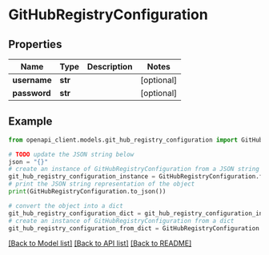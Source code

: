 # GitHubRegistryConfiguration


## Properties

Name | Type | Description | Notes
------------ | ------------- | ------------- | -------------
**username** | **str** |  | [optional] 
**password** | **str** |  | [optional] 

## Example

```python
from openapi_client.models.git_hub_registry_configuration import GitHubRegistryConfiguration

# TODO update the JSON string below
json = "{}"
# create an instance of GitHubRegistryConfiguration from a JSON string
git_hub_registry_configuration_instance = GitHubRegistryConfiguration.from_json(json)
# print the JSON string representation of the object
print(GitHubRegistryConfiguration.to_json())

# convert the object into a dict
git_hub_registry_configuration_dict = git_hub_registry_configuration_instance.to_dict()
# create an instance of GitHubRegistryConfiguration from a dict
git_hub_registry_configuration_from_dict = GitHubRegistryConfiguration.from_dict(git_hub_registry_configuration_dict)
```
[[Back to Model list]](../README.md#documentation-for-models) [[Back to API list]](../README.md#documentation-for-api-endpoints) [[Back to README]](../README.md)



